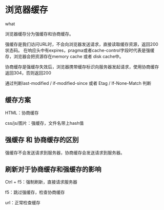 # 浏览器缓存

what

浏览器缓存分为强缓存和协商缓存。

强缓存是我们访问URL时，不会向浏览器发送请求，直接读取缓存资源，返回200状态码。
在响应头中有expires，pragma或者cache-control字段时代表是强缓存，浏览器会把资源存在memory cache 或者 disk cache中。

协商缓存是强缓存失效后，浏览器携带缓存标识向服务器发起请求，使用协商缓存返回304，否则返回200

通过判断last-modified / if-modified-since 或者 Etag / If-None-Match 判断

## 缓存方案

HTML：协商缓存

css/js/图片：强缓存，文件名带上hash值


## 强缓存 和 协商缓存的区别

强缓存不会发送请求到服务器，协商缓存会发送请求到服务器。

## 刷新对于协商缓存和强缓存的影响

Ctrl + f5：强制刷新，直接请求服务器

f5：跳过强缓存，检查协商缓存

url：正常检查缓存



